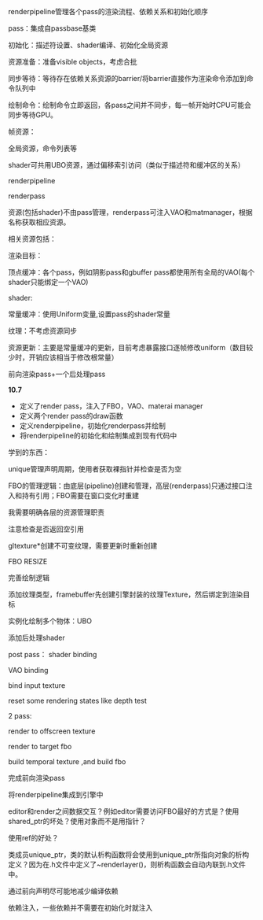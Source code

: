 

renderpipeline管理各个pass的渲染流程、依赖关系和初始化顺序



pass：集成自passbase基类

初始化：描述符设置、shader编译、初始化全局资源

资源准备：准备visible objects，考虑合批

同步等待：等待存在依赖关系资源的barrier/将barrier直接作为渲染命令添加到命令队列中

绘制命令：绘制命令立即返回，各pass之间并不同步，每一帧开始时CPU可能会同步等待GPU。



帧资源：

全局资源，命令列表等

shader可共用UBO资源，通过偏移索引访问（类似于描述符和缓冲区的关系）



renderpipeline

renderpass



资源(包括shader)不由pass管理，renderpass可注入VAO和matmanager，根据名称获取相应资源。

相关资源包括：

渲染目标：

顶点缓冲：各个pass，例如阴影pass和gbuffer pass都使用所有全局的VAO(每个shader只能绑定一个VAO)

shader:

常量缓冲：使用Uniform变量,设置pass的shader常量

纹理：不考虑资源同步





资源更新：主要是常量缓冲的更新，目前考虑暴露接口逐帧修改uniform（数目较少时，开销应该相当于修改根常量）

前向渲染pass+一个后处理pass



**10.7**

* 定义了render pass，注入了FBO，VAO、materai manager
* 定义两个render pass的draw函数
* 定义renderpipeline，初始化renderpass并绘制
* 将renderpipeline的初始化和绘制集成到现有代码中



学到的东西：

unique管理声明周期，使用者获取裸指针并检查是否为空

FBO的管理逻辑：由底层(pipeline)创建和管理，高层(renderpass)只通过接口注入和持有引用；FBO需要在窗口变化时重建

我需要明确各层的资源管理职责

注意检查是否返回空引用

gltexture*创建不可变纹理，需要更新时重新创建



FBO RESIZE

完善绘制逻辑

添加纹理类型，framebuffer先创建引擎封装的纹理Texture，然后绑定到渲染目标

实例化绘制多个物体：UBO

添加后处理shader



post pass：
shader binding

VAO binding

bind input texture

reset some rendering states like depth test

2 pass:

render to offscreen texture

render to target fbo



build temporal texture ,and build fbo



完成前向渲染pass

将renderpipeline集成到引擎中



editor和render之间数据交互？例如editor需要访问FBO最好的方式是？使用shared_ptr的坏处？使用对象而不是用指针？

使用ref<object>的好处？

类成员unique_ptr，类的默认析构函数将会使用到unique_ptr所指向对象的析构定义？因为在.h文件中定义了~renderlayer()，则析构函数会自动内联到.h文件中。

通过前向声明尽可能地减少编译依赖

依赖注入，一些依赖并不需要在初始化时就注入

